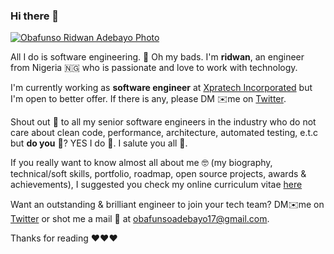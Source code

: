 ### Hi there 👋

[![](https://domain.com/photo.png "Obafunso Ridwan Adebayo Photo")](https://twitter.com/ridwanobafunso "@ridwanobafunso on Twitter")

All I do is software engineering. 🤕 Oh my bads. I'm **ridwan**, an engineer from Nigeria 🇳🇬 who is passionate and love to work with technology. 

I'm currently working as **software engineer** at [Xpratech Incorporated](https://xpratech.com) but I'm open to better offer. If there is any, please DM ✉️me on [Twitter](https://twitter.com/ridwanobafunso).

Shout out 📣 to all my senior software engineers in the industry who do not care about clean code, performance, architecture, automated testing, e.t.c but **do you** 👀? YES I do 🤗. I salute you all 🥂.

If you really want to know almost all about me 🤓 (my biography, technical/soft skills, portfolio, roadmap, open source projects, awards & achievements), I suggested you check my online curriculum vitae [here](https://ridwanobafunso.com "Obafunso Ridwan CV")

Want an outstanding & brilliant engineer to join your tech team? DM✉️me on [Twitter](https://twitter.com/ridwanobafunso) or shot me a mail 📧 at <obafunsoadebayo17@gmail.com>. 

Thanks for reading ❤❤❤

